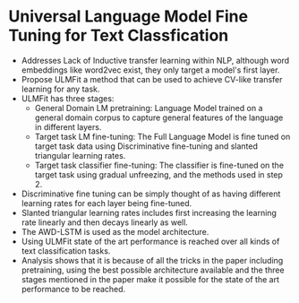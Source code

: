 # Universal Language Model Fine Tuning for Text Classfication 

- Addresses Lack of Inductive transfer learning within NLP, although word embeddings like word2vec exist, they only target a model's 
first layer. 
- Propose ULMFit a method that can be used to achieve CV-like transfer learning for any task.
- ULMFit has three stages:
  - General Domain LM pretraining: Language Model trained on a general domain corpus to capture general features of the
  language in different layers.
  - Target task LM fine-tuning: The Full Language Model is fine tuned on target task data using Discriminative fine-tuning
  and slanted triangular learning rates.
  - Target task classifier fine-tuning: The classifier is fine-tuned on the target task using gradual unfreezing, and the 
  methods used in step 2.
- Discriminative fine tuning can be simply thought of as having different learning rates for each layer being fine-tuned.
- Slanted triangular learning rates includes first increasing the learning rate linearly and then decays linearly as well. 
- The AWD-LSTM is used as the model architecture.
- Using ULMFit state of the art performance is reached over all kinds of text classification tasks.
- Analysis shows that it is because of all the tricks in the paper including pretraining, using the best possible architecture available
and the three stages mentioned in the paper make it possible for the state of the art performance to be reached. 
